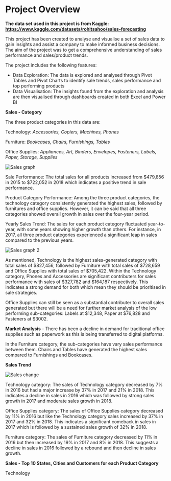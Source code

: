 # Project Overview
**The data set used in this project is from Kaggle: https://www.kaggle.com/datasets/rohitsahoo/sales-forecasting**

This project has been created to analyse and visualise a set of sales data to gain insights and assist a company to make informed business decisions. The aim of the project was to get a comprehensive understanding of sales performance and sales/product trends.

The project includes the following features:

- Data Exploration: The data is explored and analysed through Pivot Tables and Pivot Charts to identify sale trends, sales performance and top performing products
- Data Visualisation: The insights found from the exploration and analysis are then visualised through dashboards created in both Excel and Power BI

**Sales - Category**

The three product categories in this data are:

Technology: *Accessories, Copiers, Machines, Phones*

Furniture: *Bookcases, Chairs, Furnishings, Tables*

Office Supplies: *Appliances, Art, Binders, Envelopes, Fasteners, Labels, Paper, Storage, Supplies*

![Sales graph](https://user-images.githubusercontent.com/129470579/231314079-7d209385-f675-41b7-97c2-acb5cff91924.png)

Sale Performance: The total sales for all products increased from $479,856 in 2015 to $722,052 in 2018 which indicates a positive trend in sale performance. 

Product Category Performance: Among the three product categories, the technology category consistently generated the highest sales, followed by furnitures and office supplies. However, it can be said that all three categories showed overall growth in sales over the four-year period.

Yearly Sales Trend: The sales for each product category fluctuated year-to-year, with some years showing higher growth than others. For instance, in 2017, all three product categories experienced a significant leap in sales compared to the previous years.

![Sales graph 2](https://user-images.githubusercontent.com/129470579/231314896-1dca6792-9fbf-41ad-97d0-92071f4ebd32.png)

As mentioned, Technology is the highest sales-generated category with total sales of $827,456, followed by Furniture with total sales of $728,659 and Office Supplies with total sales of $705,422. Within the Technology category, Phones and Accessories are significant contributers for sales performance with sales of $327,782 and $164,187 respectively. This indicates a strong demand for both which mean they should be prioritised in sale strategies.

Office Supplies can still be seen as a substantial contributer to overall sales generated but there will be a need for further market analysis of the low performing sub-categories: Labels at $12,348, Paper at $76,828 and Fasteners at $3002. 

**Market Analysis** - There has been a decline in demand for traditional office supplies such as paperwork as this is being transferred to digital platforms.

In the Furniture category, the sub-categories have vary sales performance between them. Chairs and Tables have generated the highest sales compared to Furnishings and Bookcases. 

**Sales Trend**

![Sales change](https://user-images.githubusercontent.com/129470579/231318491-156bc23a-8489-4c07-b825-1dc2427206b7.png)

Technology category: The sales of Technology category decreased by 7% in 2016 but had a major increase by 37% in 2017 and 21% in 2018. This indicates a decline in sales in 2016 which was  followed by strong sales growth in 2017 and moderate sales growth in 2018.

Office Supplies category: The sales of Office Supplies category decreased by 11% in 2016 but like the Technology category sales increased by 37% in 2017 and 32% in 2018. This indicates a significant comeback in sales in 2017 which is followed by a sustained sales growth of 32% in 2018.

Furniture category: The sales of Furniture category decreased by 11% in 2016 but then increased by 19% in 2017 and 8% in 2018. This suggests a decline in sales in 2016 followed by a rebound and then decline in sales growth.

**Sales - Top 10 States, Cities and Customers for each Product Category**

Technology


